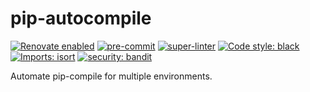 # pip-autocompile

[![Renovate enabled](https://img.shields.io/badge/renovate-enabled-brightgreen.svg)](https://renovatebot.com/)
[![pre-commit](https://github.com/KSmanis/pip-autocompile/workflows/pre-commit/badge.svg)](https://github.com/KSmanis/pip-autocompile/actions?workflow=pre-commit)
[![super-linter](https://github.com/KSmanis/pip-autocompile/workflows/super-linter/badge.svg)](https://github.com/KSmanis/pip-autocompile/actions?workflow=super-linter)
[![Code style: black](https://img.shields.io/badge/code%20style-black-000000.svg)](https://github.com/psf/black)
[![Imports: isort](https://img.shields.io/badge/%20imports-isort-%231674b1?style=flat&labelColor=ef8336)](https://pycqa.github.io/isort/)
[![security: bandit](https://img.shields.io/badge/security-bandit-yellow.svg)](https://github.com/PyCQA/bandit)

Automate pip-compile for multiple environments.
